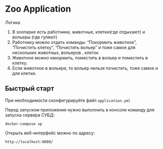 Zoo Application
====================
Логика
1. В зоопарке есть работники, животные, клетки(где отдыхают) и вольеры (где гуляют)
2. Работнику можно отдать команды: “Покормить животное”, “Почистить клетку”,
“Почистить вольер” и тоже самое
для нескольких животных, вольеров , клеток
3. Животное можно накормить, поместить в вольер и поместить в клетку.
4. Если животное в вольере, то вольер нельзя почистить, тоже самое и для клетки.

Быстрый старт
-------------

При необходимости сконфигурируйте файл `application.yml`

Перед запуском приложения нужно выполнить в консоли команду для запуска сервера СУБД:

```
docker-compose up
```

Открыть веб-интерфейс можно по адресу:
```
http://localhost:8080/
```